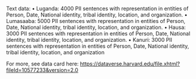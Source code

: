Text data:
• Luganda: 4000 PII sentences with representation in entities of
Person, Date, National identity, tribal identity, location, and organization.
• Lumasaaba: 5000 PII sentences with representation in entities
of Person, Date, National identity, tribal identity, location, and
organization.
• Hausa: 3000 PII sentences with representation in entities of Person, Date, National identity, tribal identity, location, and organization.
• Kanuri: 3000 PII sentences with representation in entities of Person, Date, National identity, tribal identity, location, and organization

For more, see data card here: https://dataverse.harvard.edu/file.xhtml?fileId=10577233&version=2.0
